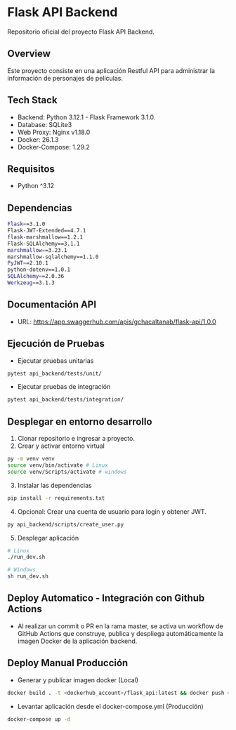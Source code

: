 # Flask API Backend

Repositorio oficial del proyecto Flask API Backend.

## Overview

Este proyecto consiste en una aplicación Restful API para administrar la información
de personajes de películas.

## Tech Stack

* Backend: Python 3.12.1 - Flask Framework 3.1.0.
* Database: SQLite3
* Web Proxy: Nginx v1.18.0
* Docker: 26.1.3
* Docker-Compose: 1.29.2 

## Requisitos

* Python ^3.12

## Dependencias

```bash
Flask==3.1.0
Flask-JWT-Extended==4.7.1
flask-marshmallow==1.2.1
Flask-SQLAlchemy==3.1.1
marshmallow==3.23.1
marshmallow-sqlalchemy==1.1.0
PyJWT==2.10.1
python-dotenv==1.0.1
SQLAlchemy==2.0.36
Werkzeug==3.1.3
```

## Documentación API

* URL: https://app.swaggerhub.com/apis/gchacaltanab/flask-api/1.0.0

## Ejecución de Pruebas

* Ejecutar pruebas unitarias

```bash
pytest api_backend/tests/unit/
```

* Ejecutar pruebas de integración

```bash
pytest api_backend/tests/integration/
```

## Desplegar en entorno desarrollo

1. Clonar repositorio e ingresar a proyecto.
2. Crear y activar entorno virtual

```bash
py -m venv venv
source venv/bin/activate # Linux
source venv/Scripts/activate # windows
```

3. Instalar las dependencias

```bash
pip install -r requirements.txt
```

4. Opcional: Crear una cuenta de usuario para login y obtener JWT.

```bash
py api_backend/scripts/create_user.py
```

5. Desplegar aplicación

```bash
# Linux
./run_dev.sh

# Windows
sh run_dev.sh
```

## Deploy Automatico - Integración con Github Actions

* Al realizar un commit o PR en la rama master, se activa un workflow de GitHub Actions que construye, publica y despliega automáticamente la imagen Docker de la aplicación backend.

## Deploy Manual Producción

* Generar y publicar imagen docker (Local)

```bash
docker build . -t <dockerhub_account>/flask_api:latest && docker push <dockerhub_account>/flask_api:latest
```

* Levantar aplicación desde el docker-compose.yml (Producción)

```bash
docker-compose up -d
```